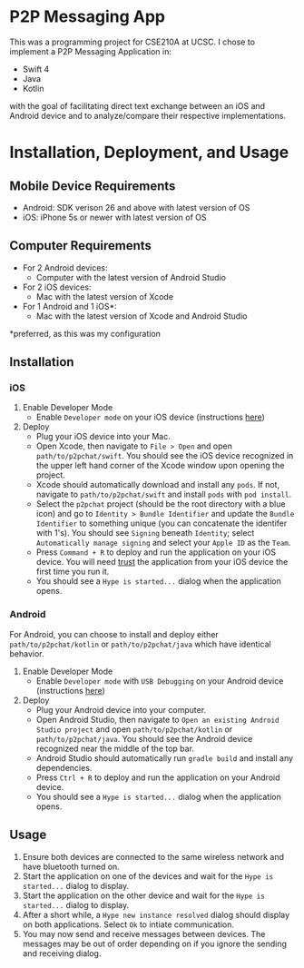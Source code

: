 # P2P Messaging App

This was a programming project for CSE210A at UCSC. I chose to implement a P2P Messaging Application in:
- Swift 4
- Java
- Kotlin

with the goal of facilitating direct text exchange between an iOS and Android device and to analyze/compare their respective implementations.

# Installation, Deployment, and Usage

## Mobile Device Requirements
- Android: SDK verison 26 and above with latest version of OS
- iOS: iPhone 5s or newer with latest version of OS

## Computer Requirements
- For 2 Android devices:
    - Computer with the latest version of Android Studio
- For 2 iOS devices:
    - Mac with the latest version of Xcode
- For 1 Android and 1 iOS*:
    - Mac with the latest version of Xcode and Android Studio

*preferred, as this was my configuration

## Installation

### iOS
1. Enable Developer Mode
    - Enable `Developer mode` on your iOS device (instructions [here](https://apple.stackexchange.com/questions/159196/enable-developer-inside-the-settings-app-on-ios))
2. Deploy
    - Plug your iOS device into your Mac.
    - Open Xcode, then navigate to `File > Open` and open `path/to/p2pchat/swift`. You should see the iOS device recognized in the upper left hand corner of the Xcode window upon opening the project.
    - Xcode should automatically download and install any `pods`. If not, navigate to `path/to/p2pchat/swift` and install `pods` with `pod install`.
    - Select the `p2pchat` project (should be the root directory with a blue icon) and go to `Identity > Bundle Identifier` and update the  `Bundle Identifier` to something unique (you can concatenate the identifer with 1's). You should see `Signing` beneath `Identity`; select `Automatically manage signing` and select your `Apple ID` as the `Team`.
    - Press `Command + R` to deploy and run the application on your iOS device. You will need [trust](https://testersupport.usertesting.com/hc/en-us/articles/115003712912-How-to-Trust-an-Unreleased-iOS-App) the application from your iOS device the first time you run it.
    - You should see a `Hype is started...`  dialog when the application opens.

### Android
For Android, you can choose to install and deploy either `path/to/p2pchat/kotlin` or `path/to/p2pchat/java` which have identical behavior.

1. Enable Developer Mode
    - Enable `Developer mode` with `USB Debugging` on your Android device (instructions [here](https://www.howtogeek.com/129728/how-to-access-the-developer-options-menu-and-enable-usb-debugging-on-android-4.2/))
2. Deploy
    - Plug your Android device into your computer.
    - Open Android Studio, then navigate to `Open an existing Android Studio project` and open `path/to/p2pchat/kotlin` or `path/to/p2pchat/java`. You should see the Android device recognized near the middle of the top bar.
    - Android Studio should automatically run `gradle build` and install any dependencies.
    - Press `Ctrl + R` to deploy and run the application on your Android device.
    - You should see a `Hype is started...`  dialog when the application opens.


## Usage

1. Ensure both devices are connected to the same wireless network and have bluetooth turned on.
2. Start the application on one of the devices and wait for the `Hype is started...` dialog to display.
3. Start the application on the other device and wait for the `Hype is started...` dialog to display.
4. After a short while, a `Hype new instance resolved` dialog should display on both applications. Select `Ok` to intiate communication.
5. You may now send and receive messages between devices. The messages may be out of order depending on if you ignore the sending and receiving dialog.


